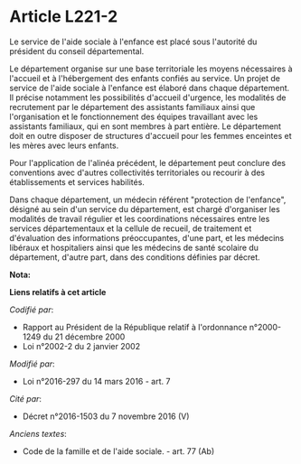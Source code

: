 # Article L221-2

Le service de l'aide sociale à l'enfance est placé sous l'autorité du président du conseil départemental. 

Le département organise sur une base territoriale les moyens nécessaires à l'accueil et à l'hébergement des enfants confiés
au service. Un projet de service de l'aide sociale à l'enfance est élaboré dans chaque département. Il précise notamment les
possibilités d'accueil d'urgence, les modalités de recrutement par le département des assistants familiaux ainsi que
l'organisation et le fonctionnement des équipes travaillant avec les assistants familiaux, qui en sont membres à part
entière. Le département doit en outre disposer de structures d'accueil pour les femmes enceintes et les mères avec leurs
enfants. 

Pour l'application de l'alinéa précédent, le département peut conclure des conventions avec d'autres collectivités
territoriales ou recourir à des établissements et services habilités.

Dans chaque département, un médecin référent "protection de l'enfance", désigné au sein d'un service du département, est
chargé d'organiser les modalités de travail régulier et les coordinations nécessaires entre les services départementaux et la
cellule de recueil, de traitement et d'évaluation des informations préoccupantes, d'une part, et les médecins libéraux et
hospitaliers ainsi que les médecins de santé scolaire du département, d'autre part, dans des conditions définies par décret.

**Nota:**



**Liens relatifs à cet article**

_Codifié par_:

  - Rapport au Président de la République relatif à l'ordonnance n°2000-1249 du 21 décembre 2000
  - Loi n°2002-2 du 2 janvier 2002

_Modifié par_:

  - Loi n°2016-297 du 14 mars 2016 - art. 7

_Cité par_:

  - Décret n°2016-1503 du 7 novembre 2016 (V)

_Anciens textes_:

  - Code de la famille et de l'aide sociale. - art. 77 (Ab)
